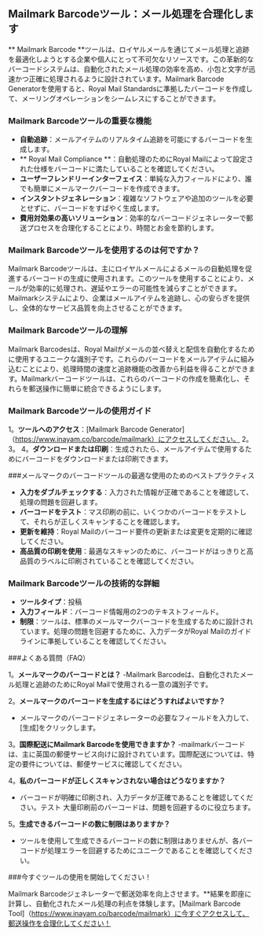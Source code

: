 ## Mailmark Ba​​rcodeツール：メール処理を合理化します

** Mailmark Ba​​rcode **ツールは、ロイヤルメールを通じてメール処理と追跡を最適化しようとする企業や個人にとって不可欠なリソースです。この革新的なバーコードシステムは、自動化されたメール処理の効率を高め、小包と文字が迅速かつ正確に処理されるように設計されています。Mailmark Ba​​rcode Generatorを使用すると、Royal Mail Standardsに準拠したバーコードを作成して、メーリングオペレーションをシームレスにすることができます。

### Mailmark Ba​​rcodeツールの重要な機能

-  **自動追跡**：メールアイテムのリアルタイム追跡を可能にするバーコードを生成します。
-  ** Royal Mail Compliance **：自動処理のためにRoyal Mailによって設定された仕様をバーコードに満たしていることを確認してください。
-  **ユーザーフレンドリーインターフェイス**：単純な入力フィールドにより、誰でも簡単にメールマークバーコードを作成できます。
-  **インスタントジェネレーション**：複雑なソフトウェアや追加のツールを必要とせずに、バーコードをすばやく生成します。
-  **費用対効果の高いソリューション**：効率的なバーコードジェネレーターで郵送プロセスを合理化することにより、時間とお金を節約します。

### Mailmark Ba​​rcodeツールを使用するのは何ですか？

Mailmark Ba​​rcodeツールは、主にロイヤルメールによるメールの自動処理を促進するバーコードの生成に使用されます。このツールを使用することにより、メールが効率的に処理され、遅延やエラーの可能性を減らすことができます。Mailmarkシステムにより、企業はメールアイテムを追跡し、心の安らぎを提供し、全体的なサービス品質を向上させることができます。

### Mailmark Ba​​rcodeツールの理解

Mailmark Ba​​rcodesは、Royal Mailがメールの並べ替えと配信を自動化するために使用するユニークな識別子です。これらのバーコードをメールアイテムに組み込むことにより、処理時間の速度と追跡機能の改善から利益を得ることができます。Mailmarkバーコードツールは、これらのバーコードの作成を簡素化し、それらを郵送操作に簡単に統合できるようにします。

### Mailmark Ba​​rcodeツールの使用ガイド

1。**ツールへのアクセス**：[Mailmark Ba​​rcode Generator]（https://www.inayam.co/barcode/mailmark）にアクセスしてください。
2。
3。
4。**ダウンロードまたは印刷**：生成されたら、メールアイテムで使用するためにバーコードをダウンロードまたは印刷できます。

###メールマークのバーコードツールの最適な使用のためのベストプラクティス

-  **入力をダブルチェックする**：入力された情報が正確であることを確認して、処理の問題を回避します。
-  **バーコードをテスト**：マス印刷の前に、いくつかのバーコードをテストして、それらが正しくスキャンすることを確認します。
-  **更新を維持**：Royal Mailのバーコード要件の更新または変更を定期的に確認してください。
-  **高品質の印刷を使用**：最適なスキャンのために、バーコードがはっきりと高品質のラベルに印刷されていることを確認してください。

### Mailmark Ba​​rcodeツールの技術的な詳細

-  **ツールタイプ**：投稿
-  **入力フィールド**：バーコード情報用の2つのテキストフィールド。
-  **制限**：ツールは、標準のメールマークバーコードを生成するために設計されています。処理の問題を回避するために、入力データがRoyal Mailのガイドラインに準拠していることを確認してください。

###よくある質問（FAQ）

1。**メールマークのバーコードとは？**
-Mailmark Ba​​rcodeは、自動化されたメール処理と追跡のためにRoyal Mailで使用される一意の識別子です。

2。**メールマークのバーコードを生成するにはどうすればよいですか？**
- メールマークのバーコードジェネレーターの必要なフィールドを入力して、[生成]をクリックします。

3。**国際配送にMailmark Ba​​rcodeを使用できますか？**
-mailmarkバーコードは、主に英国の郵便サービス向けに設計されています。国際配送については、特定の要件については、郵便サービスに確認してください。

4。**私のバーコードが正しくスキャンされない場合はどうなりますか？**
- バーコードが明確に印刷され、入力データが正確であることを確認してください。テスト 大量印刷前のバーコードは、問題を回避するのに役立ちます。

5。**生成できるバーコードの数に制限はありますか？**
- ツールを使用して生成できるバーコードの数に制限はありませんが、各バーコードが処理エラーを回避するためにユニークであることを確認してください。

###今すぐツールの使用を開始してください！

Mailmark Ba​​rcodeジェネレーターで郵送効率を向上させます。**結果を即座に計算し、自動化されたメール処理の利点を体験します。[Mailmark Ba​​rcode Tool]（https://www.inayam.co/barcode/mailmark）に今すぐアクセスして、郵送操作を合理化してください！